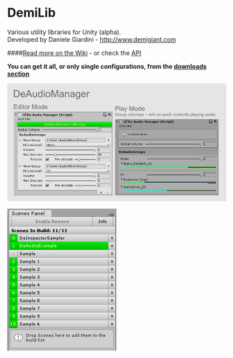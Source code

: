 # DemiLib
Various utility libraries for Unity (alpha).  
Developed by Daniele Giardini - http://www.demigiant.com

####[Read more on the Wiki](https://github.com/Demigiant/demilib/wiki) - or check the [API](http://demigiant.github.io/apis/demilib/html/namespace_d_g.html)

**You can get it all, or only single configurations, from the [downloads section](https://github.com/Demigiant/demilib/wiki/Downloads)**

![DeAudioManager](screenshots/DeAudioManager_inspector.png "DeAudioManager")

![Scenes Panel](screenshots/DeEditorTools_scenespanel.png "Scenes Panel")